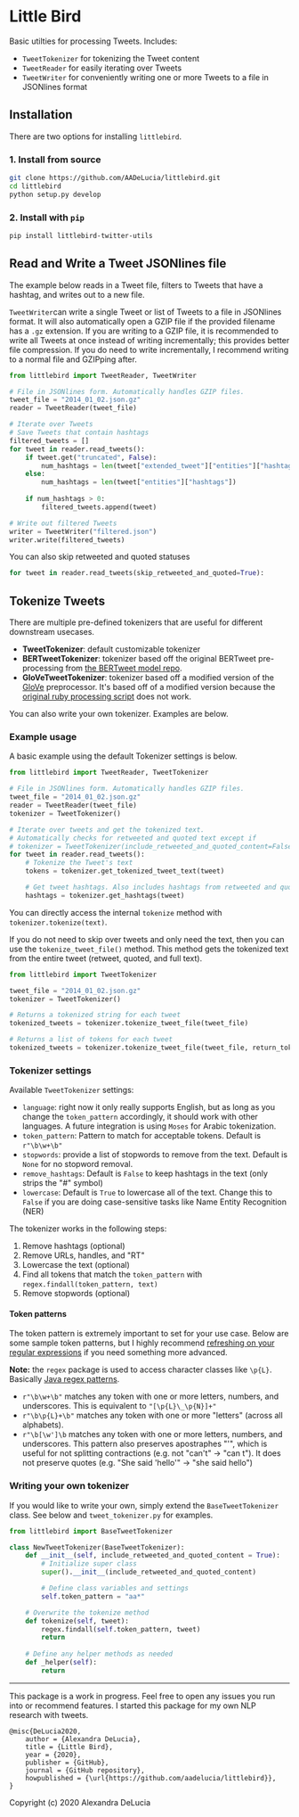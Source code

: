 # Little Bird

Basic utilties for processing Tweets. Includes:  
* `TweetTokenizer` for tokenizing the Tweet content
* `TweetReader` for easily iterating over Tweets
* `TweetWriter` for conveniently writing one or more Tweets to a file in JSONlines format

## Installation
There are two options for installing `littlebird`.

### 1. Install from source
```bash
git clone https://github.com/AADeLucia/littlebird.git
cd littlebird
python setup.py develop
```

### 2. Install with `pip`
```bash
pip install littlebird-twitter-utils
```


## Read and Write a Tweet JSONlines file
The example below reads in a Tweet file, filters to Tweets that have a hashtag, and writes out to a new file.

`TweetWriter`can write a single Tweet or list of Tweets to a file in JSONlines format. It will also automatically open a GZIP file if the provided filename has a `.gz` extension. If you are writing to a GZIP file, it is recommended to write all Tweets at once instead of writing incrementally; this provides better file compression. If you do need to write incrementally, I recommend writing to a normal file and GZIPping after.

```python
from littlebird import TweetReader, TweetWriter

# File in JSONlines form. Automatically handles GZIP files.
tweet_file = "2014_01_02.json.gz"
reader = TweetReader(tweet_file)

# Iterate over Tweets
# Save Tweets that contain hashtags
filtered_tweets = []
for tweet in reader.read_tweets():
    if tweet.get("truncated", False):
        num_hashtags = len(tweet["extended_tweet"]["entities"]["hashtags"])
    else:
        num_hashtags = len(tweet["entities"]["hashtags"])
    
    if num_hashtags > 0:
        filtered_tweets.append(tweet)

# Write out filtered Tweets
writer = TweetWriter("filtered.json")
writer.write(filtered_tweets)
```

You can also skip retweeted and quoted statuses

```python
for tweet in reader.read_tweets(skip_retweeted_and_quoted=True):
```

## Tokenize Tweets

There are multiple pre-defined tokenizers that are useful for different downstream usecases.

* **TweetTokenizer**: default customizable tokenizer
* **BERTweetTokenizer**: tokenizer based off the original BERTweet pre-processing from [the BERTweet model repo](https://github.com/VinAIResearch/BERTweet).
* **GloVeTweetTokenizer**: tokenizer based off a modified version of the [GloVe](https://nlp.stanford.edu/projects/glove/) preprocessor. It's based off of a modified version because the [original ruby processing script](https://nlp.stanford.edu/projects/glove/preprocess-twitter.rb) does not work.

You can also write your own tokenizer. Examples are below.

### Example usage
A basic example using the default Tokenizer settings is below.

```python
from littlebird import TweetReader, TweetTokenizer

# File in JSONlines form. Automatically handles GZIP files.
tweet_file = "2014_01_02.json.gz"
reader = TweetReader(tweet_file)
tokenizer = TweetTokenizer()

# Iterate over tweets and get the tokenized text.
# Automatically checks for retweeted and quoted text except if
# tokenizer = TweetTokenizer(include_retweeted_and_quoted_content=False)
for tweet in reader.read_tweets():
    # Tokenize the Tweet's text
    tokens = tokenizer.get_tokenized_tweet_text(tweet)

    # Get tweet hashtags. Also includes hashtags from retweeted and quoted statuses
    hashtags = tokenizer.get_hashtags(tweet)
```

You can directly access the internal `tokenize` method with `tokenizer.tokenize(text)`.

If you do not need to skip over tweets and only need the text, then you can use the `tokenize_tweet_file()` method. This method gets the tokenized text from the entire tweet (retweet, quoted, and full text). 

```python
from littlebird import TweetTokenizer

tweet_file = "2014_01_02.json.gz"
tokenizer = TweetTokenizer()

# Returns a tokenized string for each tweet
tokenized_tweets = tokenizer.tokenize_tweet_file(tweet_file)

# Returns a list of tokens for each tweet
tokenized_tweets = tokenizer.tokenize_tweet_file(tweet_file, return_tokens=True)
```

### Tokenizer settings
Available `TweetTokenizer` settings:

* `language`: right now it only really supports English, but as long as you change the `token_pattern` accordingly, it should work with other languages. A future integration is using `Moses` for Arabic tokenization.
* `token_pattern`: Pattern to match for acceptable tokens. Default is `r"\b\w+\b"`
* `stopwords`: provide a list of stopwords to remove from the text. Default is `None` for no stopword removal.
* `remove_hashtags`: Default is `False` to keep hashtags in the text (only strips the "#" symbol)
* `lowercase`: Default is `True` to lowercase all of the text. Change this to `False` if you are doing case-sensitive tasks like Name Entity Recognition (NER)

The tokenizer works in the following steps:

1. Remove hashtags (optional)
2. Remove URLs, handles, and "RT"
3. Lowercase the text (optional)
4. Find all tokens that match the `token_pattern` with `regex.findall(token_pattern, text)`
5. Remove stopwords (optional)


#### Token patterns
The token pattern is extremely important to set for your use case. Below are some sample token patterns, but I highly recommend [refreshing on your regular expressions](http://www.regular-expressions.info/tutorial.html) if you need something more advanced.

**Note:** the `regex` package is used to access character classes like `\p{L}`. Basically [Java regex patterns](http://www.regular-expressions.info/tutorial.html).

* `r"\b\w+\b"` matches any token with one or more letters, numbers, and underscores. This is equivalent to `"[\p{L}\_\p{N}]+"`
* `r"\b\p{L}+\b"` matches any token with one or more "letters" (across all alphabets).
* `r"\b[\w']\b` matches any token with one or more letters, numbers, and underscores. This pattern also preserves apostraphes "'", which is useful for not splitting contractions (e.g. not "can't" -> "can t"). It does not preserve quotes (e.g. "She said 'hello'" -> "she said hello")


### Writing your own tokenizer

If you would like to write your own, simply extend the `BaseTweetTokenizer` class. See below and `tweet_tokenizer.py` for examples.

```python
from littlebird import BaseTweetTokenizer

class NewTweetTokenizer(BaseTweetTokenizer):
    def __init__(self, include_retweeted_and_quoted_content = True):
        # Initialize super class
        super().__init__(include_retweeted_and_quoted_content)

        # Define class variables and settings
        self.token_pattern = "aa*"

    # Overwrite the tokenize method
    def tokenize(self, tweet):
        regex.findall(self.token_pattern, tweet)
        return 
    
    # Define any helper methods as needed
    def _helper(self):
        return
```

---

This package is a work in progress. Feel free to open any issues you run into or recommend features. I started this package for my own NLP research with tweets. 

```
@misc{DeLucia2020,
    author = {Alexandra DeLucia},
    title = {Little Bird},
    year = {2020},
    publisher = {GitHub},
    journal = {GitHub repository},
    howpublished = {\url{https://github.com/aadelucia/littlebird}},
}
```

Copyright (c) 2020 Alexandra DeLucia

